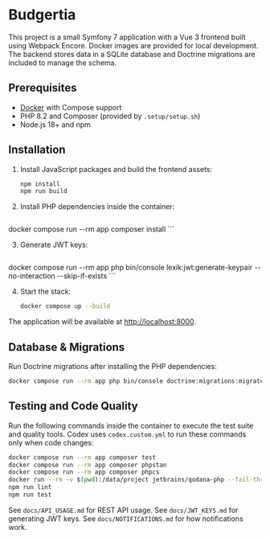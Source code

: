 # Budgertia

This project is a small Symfony 7 application with a Vue 3 frontend built
using Webpack Encore. Docker images are provided for local development. The
backend stores data in a SQLite database and Doctrine migrations are included
to manage the schema.

## Prerequisites

- [Docker](https://docs.docker.com/get-docker/) with Compose support
- PHP 8.2 and Composer (provided by `.setup/setup.sh`)
- Node.js 18+ and npm

## Installation

1. Install JavaScript packages and build the frontend assets:

   ```bash
   npm install
   npm run build
   ```

2. Install PHP dependencies inside the container:

    ```bash
docker compose run --rm app composer install
    ```

3. Generate JWT keys:

    ```bash
docker compose run --rm app php bin/console lexik:jwt:generate-keypair --no-interaction --skip-if-exists
    ```

4. Start the stack:

    ```bash
    docker compose up --build
    ```

The application will be available at [http://localhost:8000](http://localhost:8000).

## Database & Migrations

Run Doctrine migrations after installing the PHP dependencies:

```bash
docker compose run --rm app php bin/console doctrine:migrations:migrate
```

## Testing and Code Quality

Run the following commands inside the container to execute the test suite and quality tools. Codex uses `codex.custom.yml` to run these commands only when code changes:

```bash
docker compose run --rm app composer test
docker compose run --rm app composer phpstan
docker compose run --rm app composer phpcs
docker run --rm -v $(pwd):/data/project jetbrains/qodana-php --fail-threshold 0
npm run lint
npm run test
```

See `docs/API_USAGE.md` for REST API usage.
See `docs/JWT_KEYS.md` for generating JWT keys.
See `docs/NOTIFICATIONS.md` for how notifications work.
